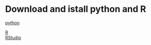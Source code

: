 # Download and istall python and R

[python](https://www.python.org/downloads/)

[R](https://cran.r-project.org/)<br />
[RStudio](https://posit.co/)